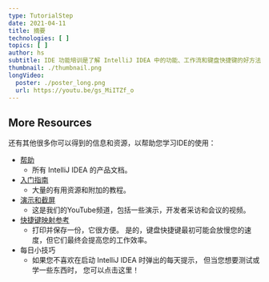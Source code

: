 ```yaml
---
type: TutorialStep
date: 2021-04-11
title: 摘要
technologies: [ ]
topics: [ ]
author: hs
subtitle: IDE 功能培训是了解 IntelliJ IDEA 中的功能、工作流和键盘快捷键的好方法。 您不需要按顺序完成模块或课程，可以将学习安排在平时的日程中。
thumbnail: ./thumbnail.png
longVideo:
  poster: ./poster_long.png
  url: https://youtu.be/gs_MiITZf_o
---
```


## More Resources
还有其他很多你可以得到的信息和资源，以帮助您学习IDE的使用：

- [帮助](https://www.jetbrains.com/help/idea/)
  - 所有 IntelliJ IDEA 的产品文档。
- [入门指南](https://www.jetbrains.com/idea/resources/)
  - 大量的有用资源和附加的教程。
- [演示和截屏](https://www.youtube.com/intellijidea)
  - 这是我们的YouTube频道，包括一些演示，开发者采访和会议的视频。
- [快捷键映射参考](https://resources.jetbrains.com/storage/products/intellij-idea/docs/IntelliJIDEA_ReferenceCard.pdf)
  - 打印并保存一份，它很方便。 是的，键盘快捷键最初可能会放慢您的速度，但它们最终会提高您的工作效率。
- 每日小技巧
  - 如果您不喜欢在启动 IntelliJ IDEA 时弹出的每天提示， 但当您想要测试或学一些东西时， 您可以点击这里！
